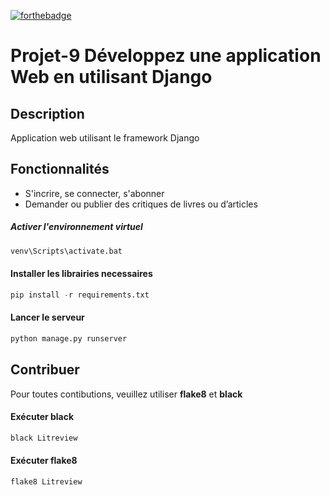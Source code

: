 [![forthebadge](https://forthebadge.com/images/badges/made-with-python.svg)](https://forthebadge.com)
# Projet-9 Développez une application Web en utilisant Django
## Description
Application web utilisant le framework Django
## Fonctionnalités
* S'incrire, se connecter, s'abonner
* Demander ou publier des critiques de livres ou d’articles
##### Activer l'environnement virtuel
```python 
venv\Scripts\activate.bat
```
#### Installer les librairies necessaires
```python 
pip install -r requirements.txt
```
#### Lancer le serveur
```python
python manage.py runserver
```
## Contribuer
Pour toutes contibutions, veuillez utiliser **flake8** et **black**
#### Exécuter black
```python
black Litreview
```
#### Exécuter flake8
```python
flake8 Litreview
```